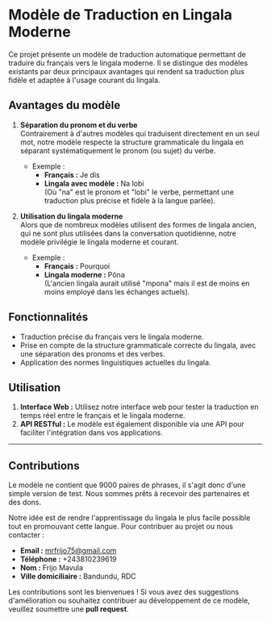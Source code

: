 # Modèle de Traduction en Lingala Moderne

Ce projet présente un modèle de traduction automatique permettant de traduire du français vers le lingala moderne. Il se distingue des modèles existants par deux principaux avantages qui rendent sa traduction plus fidèle et adaptée à l'usage courant du lingala.

## Avantages du modèle

1. **Séparation du pronom et du verbe**\
   Contrairement à d'autres modèles qui traduisent directement en un seul mot, notre modèle respecte la structure grammaticale du lingala en séparant systématiquement le pronom (ou sujet) du verbe.

   - Exemple :
     - **Français :** Je dis
     - **Lingala avec modèle :** Na lobi\
       (Où "na" est le pronom et "lobi" le verbe, permettant une traduction plus précise et fidèle à la langue parlée).

2. **Utilisation du lingala moderne**\
   Alors que de nombreux modèles utilisent des formes de lingala ancien, qui ne sont plus utilisées dans la conversation quotidienne, notre modèle privilégie le lingala moderne et courant.

   - Exemple :
     - **Français :** Pourquoi
     - **Lingala moderne :** Pôna\
       (L'ancien lingala aurait utilisé "mpona" mais il est de moins en moins employé dans les échanges actuels).

## Fonctionnalités

- Traduction précise du français vers le lingala moderne.
- Prise en compte de la structure grammaticale correcte du lingala, avec une séparation des pronoms et des verbes.
- Application des normes linguistiques actuelles du lingala.

## Utilisation

1. **Interface Web :** Utilisez notre interface web pour tester la traduction en temps réel entre le français et le lingala moderne.
2. **API RESTful :** Le modèle est également disponible via une API pour faciliter l'intégration dans vos applications.

---

## Contributions

Le modèle ne contient que 9000 paires de phrases, il s'agit donc d'une simple version de test. Nous sommes prêts à recevoir des partenaires et des dons.

Notre idée est de rendre l'apprentissage du lingala le plus facile possible tout en promouvant cette langue. Pour contribuer au projet ou nous contacter :

- **Email :** [mrfrijo75@gmail.com](mailto\:mrfrijo75@gmail.com)
- **Téléphone :** +243810239619
- **Nom :** Frijo Mavula
- **Ville domiciliaire :** Bandundu, RDC

Les contributions sont les bienvenues ! Si vous avez des suggestions d'amélioration ou souhaitez contribuer au développement de ce modèle, veuillez soumettre une **pull request**.

